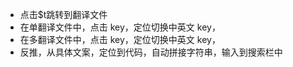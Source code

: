 <!-- 待完成 -->



<!-- 已完成 -->
- 点击$t跳转到翻译文件
- 在单翻译文件中，点击 key，定位切换中英文 key，
- 在多翻译文件中，点击 key，定位切换中英文 key，
- 反推，从具体文案，定位到代码，自动拼接字符串，输入到搜索栏中
